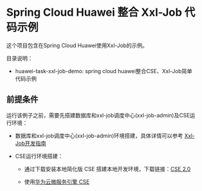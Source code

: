 # Spring Cloud Huawei 整合 Xxl-Job 代码示例

这个项目包含在Spring Cloud Huawei使用Xxl-Job的示例。

目录说明：

- huawei-task-xxl-job-demo: spring cloud huawei整合CSE、Xxl-Job简单代码示例

## 前提条件

运行该例子之前，需要先搭建数据库和xxl-job调度中心(xxl-job-admin)及CSE运行环境：

- 数据库和xxl-job调度中心(xxl-job-admin)环境搭建，具体详情可以参考 [Xxl-Job开发指南](https://www.xuxueli.com/xxl-job)

- CSE运行环境搭建：

  * 通过下载安装本地简化版 CSE 搭建本地开发环境，下载链接：[CSE 2.0](https://support.huaweicloud.com/devg-cse/cse_devg_0036.html)
  
  * 使用[华为云微服务引擎 CSE ](https://www.huaweicloud.com/product/cse.html) 
  